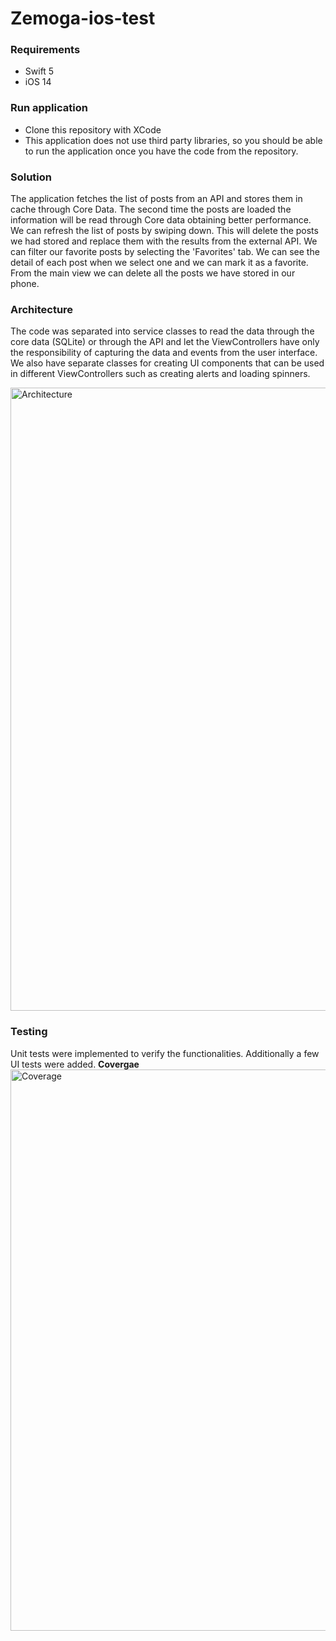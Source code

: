 # Zemoga-ios-test

### Requirements
- Swift 5
- iOS 14

### Run application
- Clone this repository with XCode
- This application does not use third party libraries, so you should be able to run the application once you have the code from the repository.


### Solution
The application fetches the list of posts from an API and stores them in cache through Core Data. The second time the posts are loaded the information will be read through Core data obtaining better performance.
We can refresh the list of posts by swiping down. This will delete the posts we had stored and replace them with the results from the external API.
We can filter our favorite posts by selecting the 'Favorites' tab.
We can see the detail of each post when we select one and we can mark it as a favorite.
From the main view we can delete all the posts we have stored in our phone.

### Architecture
The code was separated into service classes to read the data through the core data (SQLite) or through the API and let the ViewControllers have only the responsibility of capturing the data and events from the user interface.
We also have separate classes for creating UI components that can be used in different ViewControllers such as creating alerts and loading spinners.

<img width="997" alt="Architecture" src="https://user-images.githubusercontent.com/35070041/169827348-e530f4cb-74a9-47cc-9264-d69b97e645b8.png">

### Testing
Unit tests were implemented to verify the functionalities. Additionally a few UI tests were added.
**Covergae**
<img width="898" alt="Coverage" src="https://user-images.githubusercontent.com/35070041/169828479-a710f996-6f82-4c06-87f2-403175ac06ef.png">


